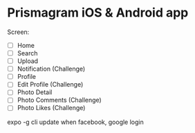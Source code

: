 # Prismagram iOS & Android app

Screen:

- [ ] Home
- [ ] Search
- [ ] Upload
- [ ] Notification (Challenge)
- [ ] Profile
- [ ] Edit Profile (Challenge)
- [ ] Photo Detail
- [ ] Photo Comments (Challenge)
- [ ] Photo Likes (Challenge)

expo -g cli update when facebook, google login
